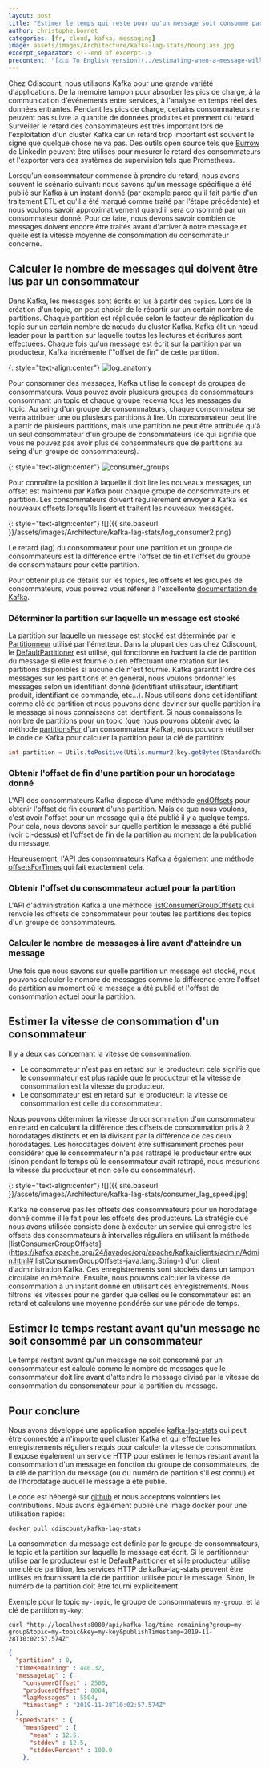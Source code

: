 ```yaml
---
layout: post
title: "Estimer le temps qui reste pour qu'un message soit consommé par Kafka"
author: christophe.bornet
categories: [fr, cloud, kafka, messaging]
image: assets/images/Architecture/kafka-lag-stats/hourglass.jpg
excerpt_separator: <!--end of excerpt-->
precontent: "[🇬🇧 To English version](../estimating-when-a-message-will-be-consumed-in-kafka)"
---
```

Chez Cdiscount, nous utilisons Kafka pour une grande variété d'applications. De la mémoire tampon pour absorber les pics de charge, à la communication d'événements entre services, à l'analyse en temps réel des données entrantes.
Pendant les pics de charge, certains consommateurs ne peuvent pas suivre la quantité de données produites et prennent du retard.
Surveiller le retard des consommateurs est très important lors de l'exploitation d'un cluster Kafka car un retard trop important est souvent le signe que quelque chose ne va pas. Des outils open source tels que [Burrow](https://github.com/linkedin/Burrow) de LinkedIn peuvent être utilisés pour mesurer le retard des consommateurs et l'exporter vers des systèmes de supervision tels que Prometheus.

Lorsqu'un consommateur commence à prendre du retard, nous avons souvent le scénario suivant: nous savons qu'un message spécifique a été publié sur Kafka à un instant donné (par exemple parce qu'il fait partie d'un traitement ETL et qu'il a été marqué comme traité par l'étape précédente) et nous voulons savoir approximativement quand il sera consommé par un consommateur donné.
Pour ce faire, nous devons savoir combien de messages doivent encore être traités avant d'arriver à notre message et quelle est la vitesse moyenne de consommation du consommateur concerné.
<!--end of excerpt-->

## Calculer le nombre de messages qui doivent être lus par un consommateur

Dans Kafka, les messages sont écrits et lus à partir des `topics`.
Lors de la création d'un topic, on peut choisir de le répartir sur un certain nombre de partitions.
Chaque partition est répliquée selon le facteur de réplication du topic sur un certain nombre de nœuds du cluster Kafka.
Kafka élit un nœud leader pour la partition sur laquelle toutes les lectures et écritures sont effectuées. Chaque fois qu'un message est écrit sur la partition par un producteur, Kafka incrémente l'"offset de fin" de cette partition.

{: style="text-align:center"}
![log_anatomy](https://kafka.apache.org/24/images/log_anatomy.png)

Pour consommer des messages, Kafka utilise le concept de groupes de consommateurs.
Vous pouvez avoir plusieurs groupes de consommateurs consommant un topic et chaque groupe recevra tous les messages du topic.
Au seing d'un groupe de consommateurs, chaque consommateur se verra attribuer une ou plusieurs partitions à lire.
Un consommateur peut lire à partir de plusieurs partitions, mais une partition ne peut être attribuée qu'à un seul consommateur d'un groupe de consommateurs (ce qui signifie que vous ne pouvez pas avoir plus de consommateurs que de partitions au seing d'un groupe de consommateurs).

{: style="text-align:center"}
![consumer_groups](https://kafka.apache.org/24/images/consumer-groups.png)

Pour connaître la position à laquelle il doit lire les nouveaux messages, un offset est maintenu par Kafka pour chaque groupe de consommateurs et partition. Les consommateurs doivent régulièrement envoyer à Kafka les nouveaux offsets lorsqu'ils lisent et traitent les nouveaux messages.

{: style="text-align:center"}
![]({{ site.baseurl }}/assets/images/Architecture/kafka-lag-stats/log_consumer2.png)

Le retard (lag) du consommateur pour une partition et un groupe de consommateurs est la différence entre l'offset de fin et l'offset du groupe de consommateurs pour cette partition.

Pour obtenir plus de détails sur les topics, les offsets et les groupes de consommateurs, vous pouvez vous référer à l'excellente [documentation de Kafka](https://kafka.apache.org/documentation/#intro_topics).

### Déterminer la partition sur laquelle un message est stocké

La partition sur laquelle un message est stocké est déterminée par le [Partitionneur](https://kafka.apache.org/21/javadoc/org/apache/kafka/clients/producer/Partitioner.html) utilisé par l'émetteur.
Dans la plupart des cas chez Cdiscount, le [DefaultPartitioner](https://github.com/apache/kafka/blob/2.3.1/clients/src/main/java/org/apache/kafka/clients/producer/internals/DefaultPartitioner.java) est utilisé, qui fonctionne en hachant la clé de partition du message si elle est fournie ou en effectuant une rotation sur les partitions disponibles si aucune clé n'est fournie.
Kafka garantit l'ordre des messages sur les partitions et en général, nous voulons ordonner les messages selon un identifiant donné (identifiant utilisateur, identifiant produit, identifiant de commande, etc...).
Nous utilisons donc cet identifiant comme clé de partition et nous pouvons donc deviner sur quelle partition ira le message si nous connaissons cet identifiant.
Si nous connaissons le nombre de partitions pour un topic (que nous pouvons obtenir avec la méthode [partitionsFor](https://kafka.apache.org/24/javadoc/org/apache/kafka/clients/consumer/KafkaConsumer.html#partitionsFor-java.lang.String-) d'un consommateur Kafka), nous pouvons réutiliser le code de Kafka pour calculer la partition pour la clé de partition:
```java
int partition = Utils.toPositive(Utils.murmur2(key.getBytes(StandardCharsets.UTF_8))) % numPartitions;
```

### Obtenir l'offset de fin d'une partition pour un horodatage donné

L'API des consommateurs Kafka dispose d'une méthode [endOffsets](https://kafka.apache.org/24/javadoc/org/apache/kafka/clients/consumer/KafkaConsumer.html#endOffsets-java.util.Collection-) pour obtenir l'offset de fin courant d'une partition.
Mais ce que nous voulons, c'est avoir l'offset pour un message qui a été publié il y a quelque temps.
Pour cela, nous devons savoir sur quelle partition le message a été publié (voir ci-dessus) et l'offset de fin de la partition au moment de la publication du message.

Heureusement, l'API des consommateurs Kafka a également une méthode [offsetsForTimes](https://kafka.apache.org/24/javadoc/org/apache/kafka/clients/consumer/KafkaConsumer.html#offsetsForTimes-java.util.Map-) qui fait exactement cela.

### Obtenir l'offset du consommateur actuel pour la partition

L'API d'administration Kafka a une méthode [listConsumerGroupOffsets](https://kafka.apache.org/24/javadoc/org/apache/kafka/clients/admin/Admin.html#listConsumerGroupOffsets-java.lang.String-) qui renvoie les offsets de consommateur pour toutes les partitions des topics d'un groupe de consommateurs.

### Calculer le nombre de messages à lire avant d'atteindre un message

Une fois que nous savons sur quelle partition un message est stocké, nous pouvons calculer le nombre de messages comme la différence entre l'offset de partition au moment où le message a été publié et l'offset de consommation actuel pour la partition.

## Estimer la vitesse de consommation d'un consommateur

Il y a deux cas concernant la vitesse de consommation:
* Le consommateur n'est pas en retard sur le producteur: cela signifie que le consommateur est plus rapide que le producteur et la vitesse de consommation est la vitesse du producteur.
* Le consommateur est en retard sur le producteur: la vitesse de consommation est celle du consommateur.

Nous pouvons déterminer la vitesse de consommation d'un consommateur en retard en calculant la différence des offsets de consommation pris à 2 horodatages distincts et en la divisant par la différence de ces deux horodatages.
Les horodatages doivent être suffisamment proches pour considérer que le consommateur n'a pas rattrapé le producteur entre eux (sinon pendant le temps où le consommateur avait rattrapé, nous mesurions la vitesse du producteur et non celle du consommateur).

{: style="text-align:center"}
![]({{ site.baseurl }}/assets/images/Architecture/kafka-lag-stats/consumer_lag_speed.jpg)

Kafka ne conserve pas les offsets des consommateurs pour un horodatage donné comme il le fait pour les offsets des producteurs.
La stratégie que nous avons utilisée consiste donc à exécuter un service qui enregistre les offsets des consommateurs à intervalles réguliers en utilisant la méthode [listConsumerGroupOffsets](https://kafka.apache.org/24/javadoc/org/apache/kafka/clients/admin/Admin.html# listConsumerGroupOffsets-java.lang.String-) d'un client d'administration Kafka. Ces enregistrements sont stockés dans un tampon circulaire en mémoire.
Ensuite, nous pouvons calculer la vitesse de consommation à un instant donné en utilisant ces enregistrements.
Nous filtrons les vitesses pour ne garder que celles où le consommateur est en retard et calculons une moyenne pondérée sur une période de temps.

## Estimer le temps restant avant qu'un message ne soit consommé par un consommateur

Le temps restant avant qu'un message ne soit consommé par un consommateur est calculé comme le nombre de messages que le consommateur doit lire avant d'atteindre le message divisé par la vitesse de consommation du consommateur pour la partition du message.

## Pour conclure

Nous avons développé une application appelée [kafka-lag-stats](https://github.com/cbornet/kafka-lag-stats) qui peut être connectée à n'importe quel cluster Kafka et qui effectue les enregistrements réguliers requis pour calculer la vitesse de consommation.
Il expose également un service HTTP pour estimer le temps restant avant la consommation d'un message en fonction du groupe de consommateurs, de la clé de partition du message (ou du numéro de partition s'il est connu) et de l'horodatage auquel le message a été publié.

Le code est hébergé sur [github](https://github.com/cbornet/kafka-lag-stats) et nous acceptons volontiers les contributions.
Nous avons également publié une image docker pour une utilisation rapide:
```
docker pull cdiscount/kafka-lag-stats
```
La consommation du message est définie par le groupe de consommateurs, le topic et la partition sur laquelle le message est écrit.
Si le partitionneur utilisé par le producteur est le [DefaultPartitioner](https://github.com/apache/kafka/blob/2.3.1/clients/src/main/java/org/apache/kafka/clients/producer/internals/DefaultPartitioner.java) et si le producteur utilise une clé de partition, les services HTTP de kafka-lag-stats peuvent être utilisés en fournissant la clé de partition utilisée pour le message. Sinon, le numéro de la partition doit être fourni explicitement.


Exemple pour le topic `my-topic`, le groupe de consommateurs `my-group`, et la clé de partition `my-key`:
```shell
curl "http://localhost:8080/api/kafka-lag/time-remaining?group=my-group&topic=my-topic&key=my-key&publishTimestamp=2019-11-28T10:02:57.574Z"
```

```json
{
  "partition" : 0,
  "timeRemaining" : 440.32,
  "messageLag" : {
    "consumerOffset" : 2500,
    "producerOffset" : 8004,
    "lagMessages" : 5504,
    "timestamp" : "2019-11-28T10:02:57.574Z"
  },
  "speedStats" : {
    "meanSpeed" : {
      "mean" : 12.5,
      "stddev" : 12.5,
      "stddevPercent" : 100.0
    },
```
